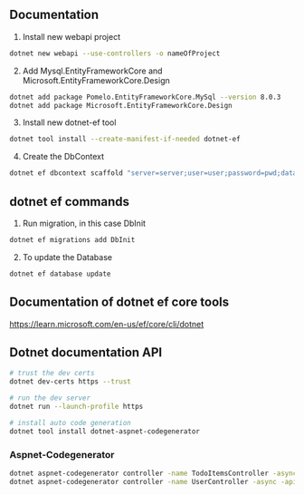 ## Documentation

1. Install new webapi project

```bash
dotnet new webapi --use-controllers -o nameOfProject
```

2. Add Mysql.EntityFrameworkCore and Microsoft.EntityFrameworkCore.Design

```bash
dotnet add package Pomelo.EntityFrameworkCore.MySql --version 8.0.3
dotnet add package Microsoft.EntityFrameworkCore.Design
```

3. Install new dotnet-ef tool

```bash
dotnet tool install --create-manifest-if-needed dotnet-ef
```

4. Create the DbContext

```bash
dotnet ef dbcontext scaffold "server=server;user=user;password=pwd;database=db" Pomelo.EntityFrameWorkCore.Mysql -o Models
```

## dotnet ef commands

1. Run migration, in this case DbInit

```bash
dotnet ef migrations add DbInit
```

2. To update the Database

```bash
dotnet ef database update
```

## Documentation of dotnet ef core tools
<https://learn.microsoft.com/en-us/ef/core/cli/dotnet>

## Dotnet documentation API

```bash
# trust the dev certs
dotnet dev-certs https --trust

# run the dev server
dotnet run --launch-profile https

# install auto code generation
dotnet tool install dotnet-aspnet-codegenerator

```

### Aspnet-Codegenerator

```bash
dotnet aspnet-codegenerator controller -name TodoItemsController -async -api -m TodoItem -dc TodoContext -outDir Controllers
dotnet aspnet-codegenerator controller -name UserController -async -api -m User -dc Ts31JdfMachineHandlerContext -outDir Controllers
